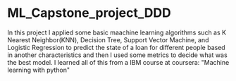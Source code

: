 # ML_Capstone_project_DDD

In this project I applied some basic maachine learning algorithms such as K Nearest Neighbor(KNN), Decision Tree, Support Vector Machine, and Logistic Regression to predict the state of a loan for different people based in another characteristics and then I used some metrics to decide what was the best model. I learned all of this from a IBM course at coursera: "Machine learning with python"
